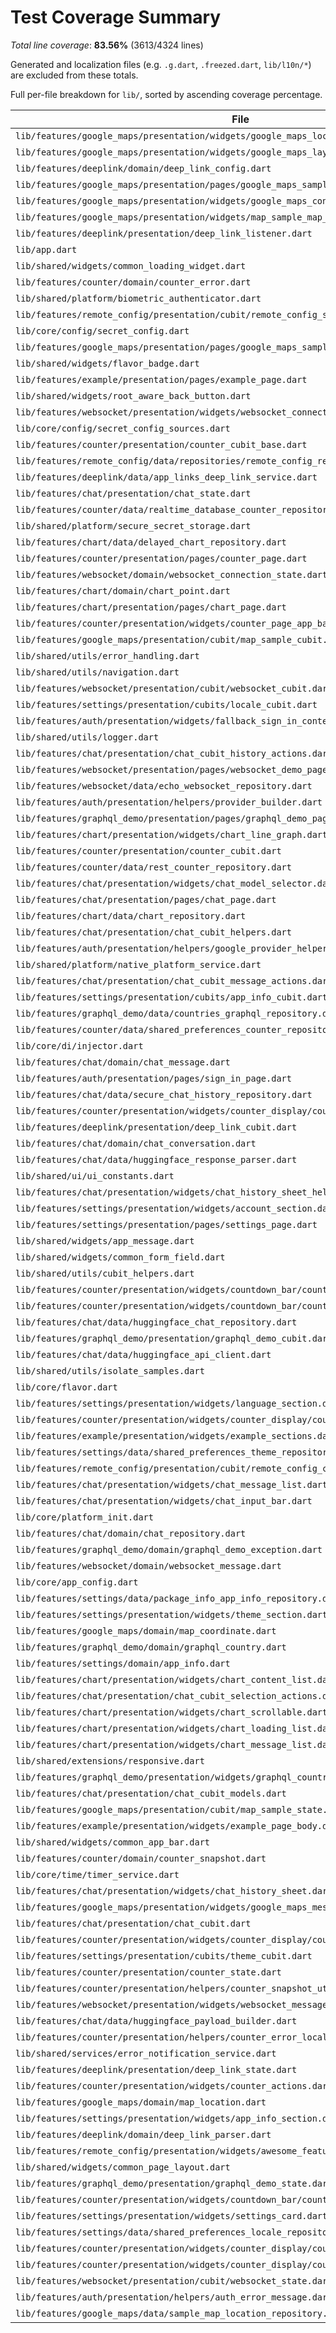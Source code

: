 # Test Coverage Summary

*Total line coverage*: **83.56%** (3613/4324 lines)

Generated and localization files (e.g. `.g.dart`, `.freezed.dart`, `lib/l10n/*`) are excluded from these totals.

Full per-file breakdown for `lib/`, sorted by ascending coverage percentage.

| File | Coverage | Covered/Total |
| --- | ---: | ---: |
| `lib/features/google_maps/presentation/widgets/google_maps_location_list.dart` | 0.00% | 0/46 |
| `lib/features/google_maps/presentation/widgets/google_maps_layout.dart` | 0.00% | 0/26 |
| `lib/features/deeplink/domain/deep_link_config.dart` | 0.00% | 0/1 |
| `lib/features/google_maps/presentation/pages/google_maps_sample_sections.dart` | 0.00% | 0/54 |
| `lib/features/google_maps/presentation/widgets/google_maps_controls.dart` | 0.00% | 0/25 |
| `lib/features/google_maps/presentation/widgets/map_sample_map_view.dart` | 0.00% | 0/99 |
| `lib/features/deeplink/presentation/deep_link_listener.dart` | 50.00% | 9/18 |
| `lib/app.dart` | 56.38% | 53/94 |
| `lib/shared/widgets/common_loading_widget.dart` | 60.98% | 25/41 |
| `lib/features/counter/domain/counter_error.dart` | 62.50% | 10/16 |
| `lib/shared/platform/biometric_authenticator.dart` | 64.00% | 16/25 |
| `lib/features/remote_config/presentation/cubit/remote_config_state.dart` | 66.67% | 4/6 |
| `lib/core/config/secret_config.dart` | 70.00% | 14/20 |
| `lib/features/google_maps/presentation/pages/google_maps_sample_page.dart` | 70.49% | 43/61 |
| `lib/shared/widgets/flavor_badge.dart` | 70.97% | 22/31 |
| `lib/features/example/presentation/pages/example_page.dart` | 75.00% | 63/84 |
| `lib/shared/widgets/root_aware_back_button.dart` | 75.00% | 6/8 |
| `lib/features/websocket/presentation/widgets/websocket_connection_banner.dart` | 75.76% | 25/33 |
| `lib/core/config/secret_config_sources.dart` | 76.39% | 55/72 |
| `lib/features/counter/presentation/counter_cubit_base.dart` | 76.47% | 52/68 |
| `lib/features/remote_config/data/repositories/remote_config_repository.dart` | 77.27% | 34/44 |
| `lib/features/deeplink/data/app_links_deep_link_service.dart` | 77.78% | 28/36 |
| `lib/features/chat/presentation/chat_state.dart` | 77.78% | 7/9 |
| `lib/features/counter/data/realtime_database_counter_repository.dart` | 79.41% | 54/68 |
| `lib/shared/platform/secure_secret_storage.dart` | 80.00% | 28/35 |
| `lib/features/chart/data/delayed_chart_repository.dart` | 80.00% | 4/5 |
| `lib/features/counter/presentation/pages/counter_page.dart` | 80.46% | 70/87 |
| `lib/features/websocket/domain/websocket_connection_state.dart` | 81.82% | 9/11 |
| `lib/features/chart/domain/chart_point.dart` | 81.82% | 9/11 |
| `lib/features/chart/presentation/pages/chart_page.dart` | 81.82% | 27/33 |
| `lib/features/counter/presentation/widgets/counter_page_app_bar.dart` | 82.76% | 24/29 |
| `lib/features/google_maps/presentation/cubit/map_sample_cubit.dart` | 82.76% | 48/58 |
| `lib/shared/utils/error_handling.dart` | 83.33% | 30/36 |
| `lib/shared/utils/navigation.dart` | 83.33% | 5/6 |
| `lib/features/websocket/presentation/cubit/websocket_cubit.dart` | 83.33% | 35/42 |
| `lib/features/settings/presentation/cubits/locale_cubit.dart` | 83.33% | 10/12 |
| `lib/features/auth/presentation/widgets/fallback_sign_in_content.dart` | 83.33% | 20/24 |
| `lib/shared/utils/logger.dart` | 83.87% | 26/31 |
| `lib/features/chat/presentation/chat_cubit_history_actions.dart` | 83.95% | 68/81 |
| `lib/features/websocket/presentation/pages/websocket_demo_page.dart` | 84.13% | 53/63 |
| `lib/features/websocket/data/echo_websocket_repository.dart` | 84.38% | 54/64 |
| `lib/features/auth/presentation/helpers/provider_builder.dart` | 85.71% | 12/14 |
| `lib/features/graphql_demo/presentation/pages/graphql_demo_page.dart` | 85.71% | 66/77 |
| `lib/features/chart/presentation/widgets/chart_line_graph.dart` | 86.11% | 31/36 |
| `lib/features/counter/presentation/counter_cubit.dart` | 86.67% | 39/45 |
| `lib/features/counter/data/rest_counter_repository.dart` | 87.27% | 96/110 |
| `lib/features/chat/presentation/widgets/chat_model_selector.dart` | 87.88% | 29/33 |
| `lib/features/chat/presentation/pages/chat_page.dart` | 88.06% | 59/67 |
| `lib/features/chart/data/chart_repository.dart` | 88.10% | 37/42 |
| `lib/features/chat/presentation/chat_cubit_helpers.dart` | 88.24% | 45/51 |
| `lib/features/auth/presentation/helpers/google_provider_helper.dart` | 88.24% | 15/17 |
| `lib/shared/platform/native_platform_service.dart` | 88.57% | 31/35 |
| `lib/features/chat/presentation/chat_cubit_message_actions.dart` | 89.36% | 42/47 |
| `lib/features/settings/presentation/cubits/app_info_cubit.dart` | 89.47% | 17/19 |
| `lib/features/graphql_demo/data/countries_graphql_repository.dart` | 89.47% | 51/57 |
| `lib/features/counter/data/shared_preferences_counter_repository.dart` | 90.00% | 54/60 |
| `lib/core/di/injector.dart` | 90.00% | 54/60 |
| `lib/features/chat/domain/chat_message.dart` | 90.00% | 9/10 |
| `lib/features/auth/presentation/pages/sign_in_page.dart` | 90.63% | 29/32 |
| `lib/features/chat/data/secure_chat_history_repository.dart` | 91.30% | 21/23 |
| `lib/features/counter/presentation/widgets/counter_display/counter_display.dart` | 91.67% | 33/36 |
| `lib/features/deeplink/presentation/deep_link_cubit.dart` | 92.31% | 24/26 |
| `lib/features/chat/domain/chat_conversation.dart` | 93.02% | 40/43 |
| `lib/features/chat/data/huggingface_response_parser.dart` | 93.18% | 41/44 |
| `lib/shared/ui/ui_constants.dart` | 93.33% | 28/30 |
| `lib/features/chat/presentation/widgets/chat_history_sheet_helpers.dart` | 93.75% | 30/32 |
| `lib/features/settings/presentation/widgets/account_section.dart` | 93.94% | 62/66 |
| `lib/features/settings/presentation/pages/settings_page.dart` | 94.12% | 16/17 |
| `lib/shared/widgets/app_message.dart` | 94.59% | 35/37 |
| `lib/shared/widgets/common_form_field.dart` | 94.81% | 73/77 |
| `lib/shared/utils/cubit_helpers.dart` | 95.00% | 19/20 |
| `lib/features/counter/presentation/widgets/countdown_bar/countdown_bar.dart` | 95.45% | 21/22 |
| `lib/features/counter/presentation/widgets/countdown_bar/countdown_bar_content.dart` | 95.45% | 42/44 |
| `lib/features/chat/data/huggingface_chat_repository.dart` | 96.00% | 24/25 |
| `lib/features/graphql_demo/presentation/graphql_demo_cubit.dart` | 96.30% | 52/54 |
| `lib/features/chat/data/huggingface_api_client.dart` | 96.36% | 53/55 |
| `lib/shared/utils/isolate_samples.dart` | 96.43% | 27/28 |
| `lib/core/flavor.dart` | 96.55% | 28/29 |
| `lib/features/settings/presentation/widgets/language_section.dart` | 96.55% | 28/29 |
| `lib/features/counter/presentation/widgets/counter_display/counter_display_card.dart` | 97.06% | 33/34 |
| `lib/features/example/presentation/widgets/example_sections.dart` | 98.68% | 75/76 |
| `lib/features/settings/data/shared_preferences_theme_repository.dart` | 100.00% | 16/16 |
| `lib/features/remote_config/presentation/cubit/remote_config_cubit.dart` | 100.00% | 12/12 |
| `lib/features/chat/presentation/widgets/chat_message_list.dart` | 100.00% | 50/50 |
| `lib/features/chat/presentation/widgets/chat_input_bar.dart` | 100.00% | 22/22 |
| `lib/core/platform_init.dart` | 100.00% | 8/8 |
| `lib/features/chat/domain/chat_repository.dart` | 100.00% | 4/4 |
| `lib/features/graphql_demo/domain/graphql_demo_exception.dart` | 100.00% | 3/3 |
| `lib/features/websocket/domain/websocket_message.dart` | 100.00% | 3/3 |
| `lib/core/app_config.dart` | 100.00% | 33/33 |
| `lib/features/settings/data/package_info_app_info_repository.dart` | 100.00% | 8/8 |
| `lib/features/settings/presentation/widgets/theme_section.dart` | 100.00% | 18/18 |
| `lib/features/google_maps/domain/map_coordinate.dart` | 100.00% | 3/3 |
| `lib/features/graphql_demo/domain/graphql_country.dart` | 100.00% | 4/4 |
| `lib/features/settings/domain/app_info.dart` | 100.00% | 3/3 |
| `lib/features/chart/presentation/widgets/chart_content_list.dart` | 100.00% | 19/19 |
| `lib/features/chat/presentation/chat_cubit_selection_actions.dart` | 100.00% | 24/24 |
| `lib/features/chart/presentation/widgets/chart_scrollable.dart` | 100.00% | 5/5 |
| `lib/features/chart/presentation/widgets/chart_loading_list.dart` | 100.00% | 18/18 |
| `lib/features/chart/presentation/widgets/chart_message_list.dart` | 100.00% | 6/6 |
| `lib/shared/extensions/responsive.dart` | 100.00% | 59/59 |
| `lib/features/graphql_demo/presentation/widgets/graphql_country_card.dart` | 100.00% | 31/31 |
| `lib/features/chat/presentation/chat_cubit_models.dart` | 100.00% | 18/18 |
| `lib/features/google_maps/presentation/cubit/map_sample_state.dart` | 100.00% | 23/23 |
| `lib/features/example/presentation/widgets/example_page_body.dart` | 100.00% | 59/59 |
| `lib/shared/widgets/common_app_bar.dart` | 100.00% | 14/14 |
| `lib/features/counter/domain/counter_snapshot.dart` | 100.00% | 2/2 |
| `lib/core/time/timer_service.dart` | 100.00% | 6/6 |
| `lib/features/chat/presentation/widgets/chat_history_sheet.dart` | 100.00% | 111/111 |
| `lib/features/google_maps/presentation/widgets/google_maps_messages.dart` | 100.00% | 9/9 |
| `lib/features/chat/presentation/chat_cubit.dart` | 100.00% | 15/15 |
| `lib/features/counter/presentation/widgets/counter_display/counter_value_text.dart` | 100.00% | 12/12 |
| `lib/features/settings/presentation/cubits/theme_cubit.dart` | 100.00% | 15/15 |
| `lib/features/counter/presentation/counter_state.dart` | 100.00% | 6/6 |
| `lib/features/counter/presentation/helpers/counter_snapshot_utils.dart` | 100.00% | 13/13 |
| `lib/features/websocket/presentation/widgets/websocket_message_list.dart` | 100.00% | 30/30 |
| `lib/features/chat/data/huggingface_payload_builder.dart` | 100.00% | 16/16 |
| `lib/features/counter/presentation/helpers/counter_error_localizer.dart` | 100.00% | 8/8 |
| `lib/shared/services/error_notification_service.dart` | 100.00% | 20/20 |
| `lib/features/deeplink/presentation/deep_link_state.dart` | 100.00% | 6/6 |
| `lib/features/counter/presentation/widgets/counter_actions.dart` | 100.00% | 21/21 |
| `lib/features/google_maps/domain/map_location.dart` | 100.00% | 3/3 |
| `lib/features/settings/presentation/widgets/app_info_section.dart` | 100.00% | 76/76 |
| `lib/features/deeplink/domain/deep_link_parser.dart` | 100.00% | 19/19 |
| `lib/features/remote_config/presentation/widgets/awesome_feature_widget.dart` | 100.00% | 7/7 |
| `lib/shared/widgets/common_page_layout.dart` | 100.00% | 31/31 |
| `lib/features/graphql_demo/presentation/graphql_demo_state.dart` | 100.00% | 5/5 |
| `lib/features/counter/presentation/widgets/countdown_bar/countdown_status.dart` | 100.00% | 26/26 |
| `lib/features/settings/presentation/widgets/settings_card.dart` | 100.00% | 22/22 |
| `lib/features/settings/data/shared_preferences_locale_repository.dart` | 100.00% | 19/19 |
| `lib/features/counter/presentation/widgets/counter_display/counter_last_changed_text.dart` | 100.00% | 9/9 |
| `lib/features/counter/presentation/widgets/counter_display/counter_status_chip.dart` | 100.00% | 32/32 |
| `lib/features/websocket/presentation/cubit/websocket_state.dart` | 100.00% | 22/22 |
| `lib/features/auth/presentation/helpers/auth_error_message.dart` | 100.00% | 26/26 |
| `lib/features/google_maps/data/sample_map_location_repository.dart` | 100.00% | 2/2 |
